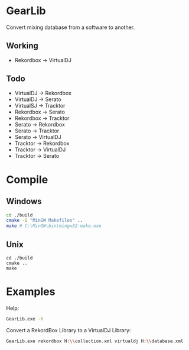 # GearLib

Convert mixing database from a software to another.

## Working
- Rekordbox -> VirtualDJ

## Todo
- VirtualDJ -> Rekordbox
- VirtualDJ -> Serato
- VirtualSJ -> Tracktor
- Rekordbox -> Serato
- Rekordbox -> Tracktor
- Serato -> Rekordbox
- Serato -> Tracktor
- Serato -> VirtualDJ
- Tracktor -> Rekordbox
- Tracktor -> VirtualDJ
- Tracktor -> Serato

# Compile

## Windows
```bash
cd ./build
cmake -G "MinGW Makefiles" ..
make # C:\MinGW\bin\mingw32-make.exe
```

## Unix
```shell
cd ./build
cmake ..
make
```

# Examples

Help:
```bash
GearLib.exe -h
```

Convert a RekordBox Library to a VirtualDJ Library:
```bash
GearLib.exe rekordbox H:\\collection.xml virtualdj H:\\database.xml
```